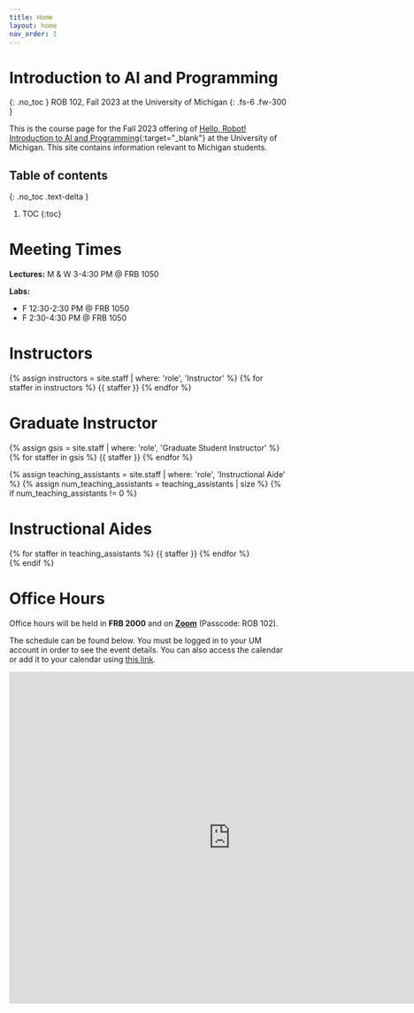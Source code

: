 ```yaml
---
title: Home
layout: home
nav_order: 1
---
```

# Introduction to AI and Programming
{: .no_toc }
ROB 102, Fall 2023 at the University of Michigan
{: .fs-6 .fw-300 }

This is the course page for the Fall 2023 offering of [Hello, Robot! Introduction to AI and Programming](https://hellorob.org){:target="_blank"} at the University of Michigan. This site contains information relevant to Michigan students.

## Table of contents
{: .no_toc .text-delta }

1. TOC
{:toc}

# Meeting Times

<i class="fa-solid fa-chalkboard-user"></i> **Lectures:** M & W 3-4:30 PM @ FRB 1050

<i class="fa-solid fa-flask"></i> **Labs:**
* F 12:30-2:30 PM @ FRB 1050
* F 2:30-4:30 PM @ FRB 1050

# Instructors

<div class="staff-row">
{% assign instructors = site.staff | where: 'role', 'Instructor' %}
{% for staffer in instructors %}
{{ staffer }}
{% endfor %}
</div>

# Graduate Instructor

<div class="staff-row">
{% assign gsis = site.staff | where: 'role', 'Graduate Student Instructor' %}
{% for staffer in gsis %}
{{ staffer }}
{% endfor %}
</div>

{% assign teaching_assistants = site.staff | where: 'role', 'Instructional Aide' %}
{% assign num_teaching_assistants = teaching_assistants | size %}
{% if num_teaching_assistants != 0 %}

# Instructional Aides

<div class="staff-row">
{% for staffer in teaching_assistants %}
{{ staffer }}
{% endfor %}
</div>
{% endif %}

# Office Hours

Office hours will be held in **FRB 2000** and on [**Zoom**](https://umich.zoom.us/j/93612493008) (Passcode: ROB 102).

The schedule can be found below. You must be logged in to your UM account in order to see the event details.
You can also access the calendar or add it to your calendar using [this link](https://calendar.google.com/calendar/u/0?cid=Y19mODgzMzJhMDg1NWZjZGE4ODY1OGYxMjZjMTZjMDc0NmUyZmUxZmQ3M2RjNzFjODUwOWVhZjYxMzQ2NzU3M2JjQGdyb3VwLmNhbGVuZGFyLmdvb2dsZS5jb20).

<iframe src="https://calendar.google.com/calendar/embed?src=c_f88332a0855fcda88658f126c16c0746e2fe1fd73dc71c8509eaf613467573bc%40group.calendar.google.com&ctz=America%2FNew_York" style="border: 0" width="800" height="600" frameborder="0" scrolling="no"></iframe>
